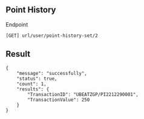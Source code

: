 ## Point History 

Endpoint
````
[GET] url/user/point-history-set/2 
````
## Result
````
{
    "message": "successfully",
    "status": true,
    "count": 1,
    "results": {
        "TransactionID": "UBEATZGP/PI2212290001",
        "TransactionValue": 250
    }
}
````